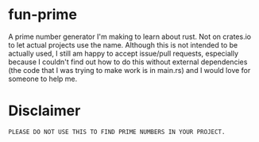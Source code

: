 # fun-prime
A prime number generator I'm making to learn about rust. Not on crates.io to let actual projects use the name.
Although this is not intended to be actually used, I still am happy to accept issue/pull requests, especially because I couldn't find out how to do this without external dependencies (the code that I was trying to make work is in main.rs) and I would love for someone to help me.
# Disclaimer
`PLEASE DO NOT USE THIS TO FIND PRIME NUMBERS IN YOUR PROJECT.`
